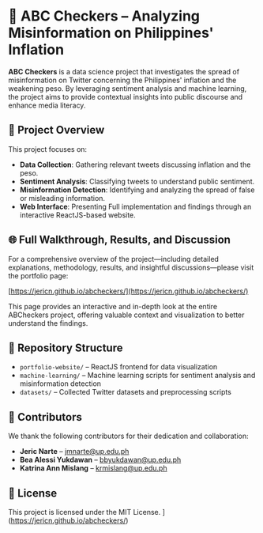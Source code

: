 # 🧠 ABC Checkers – Analyzing Misinformation on Philippines' Inflation

**ABC Checkers** is a data science project that investigates the spread of misinformation on Twitter concerning the Philippines' inflation and the weakening peso. By leveraging sentiment analysis and machine learning, the project aims to provide contextual insights into public discourse and enhance media literacy.

## 📌 Project Overview

This project focuses on:

- **Data Collection**: Gathering relevant tweets discussing inflation and the peso.
- **Sentiment Analysis**: Classifying tweets to understand public sentiment.
- **Misinformation Detection**: Identifying and analyzing the spread of false or misleading information.
- **Web Interface**: Presenting Full implementation and findings through an interactive ReactJS-based website.

## 🌐 Full Walkthrough, Results, and Discussion

For a comprehensive overview of the project—including detailed explanations, methodology, results, and insightful discussions—please visit the portfolio page:  

[https://jericn.github.io/abcheckers/](https://jericn.github.io/abcheckers/)  

This page provides an interactive and in-depth look at the entire ABCheckers project, offering valuable context and visualization to better understand the findings.

## 📁 Repository Structure

- `portfolio-website/` – ReactJS frontend for data visualization
- `machine-learning/` – Machine learning scripts for sentiment analysis and misinformation detection
- `datasets/` – Collected Twitter datasets and preprocessing scripts

## 🤝 Contributors

We thank the following contributors for their dedication and collaboration:

- **Jeric Narte** – jmnarte@up.edu.ph  
- **Bea Alessi Yukdawan** – bbyukdawan@up.edu.ph  
- **Katrina Ann Mislang** – krmislang@up.edu.ph

## 📄 License

This project is licensed under the MIT License.
](https://jericn.github.io/abcheckers/)
